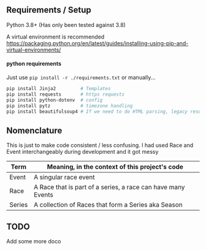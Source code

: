 ## Requirements / Setup
Python 3.8+
(Has only been tested against 3.8)

A virtual environment is recommended
https://packaging.python.org/en/latest/guides/installing-using-pip-and-virtual-environments/

#### python requirements
Just use `pip install -r ./requirements.txt` or manually...
```bash
pip install Jinja2         # Templates
pip install requests       # https requests
pip install python-dotenv  # config
pip install pytz           # timezone handling
pip install beautifulsoup4 # If we need to do HTML parsing, legacy results etc
```

## Nomenclature

This is just to make code consistent / less confusing. I had used Race and Event
interchangeably during development and it got messy

| Term   | Meaning, in the context of this project's code               |
|--------|--------------------------------------------------------------|
| Event  | A singular race event                                        |
| Race   | A Race that is part of a series, a race can have many Events |
| Series | A collection of Races that form a Series aka Season          |

## TODO
Add some more doco
